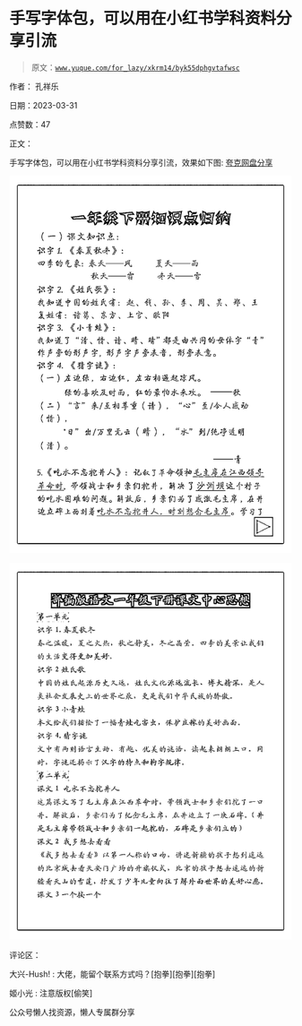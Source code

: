 # 手写字体包，可以用在小红书学科资料分享引流

> 原文：[`www.yuque.com/for_lazy/xkrm14/byk55dphgvtafwsc`](https://www.yuque.com/for_lazy/xkrm14/byk55dphgvtafwsc)



作者： 孔祥乐



日期：2023-03-31



点赞数：47



正文：



手写字体包，可以用在小红书学科资料分享引流，效果如下图: [夸克网盘分享](https://pan.quark.cn/s/e317c5ece764)



![](img/50687a2b6281890eb669ce5d38c1f966.png)



![](img/20add514c12dd4b51f57d864b7159e11.png)



评论区：



大兴-Hush! : 大佬，能留个联系方式吗？[抱拳][抱拳][抱拳]



姬小光 : 注意版权[偷笑]



公众号懒人找资源，懒人专属群分享

